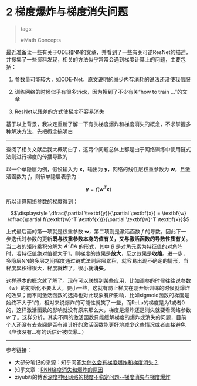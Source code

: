 # 2 梯度爆炸与梯度消失问题

> tags:
>
> #Math Concepts

最近准备读一些有关于ODE和NN的文章，并看到了一些有关可逆ResNet的描述，并搜集了一些资料发现，相关的方法似乎常常会遇到梯度计算上的问题，主要包括：

1. 参数量可能较大，如ODE-Net，原文说明的减少内存消耗的说法还没使我信服

2. 训练网络的时候似乎有很多trick，因为搜到了不少有关“how to train ...”的文章

3. ResNet以残差的方式使梯度不容易消失

基于以上背景，我决定重新了解一下有关梯度爆炸和梯度消失的概念，不求掌握多种解决方法，先把概念搞明白

---

查阅了相关文献后我大概明白了，这两个问题总体上都是由于网络训练中使用链式法则进行梯度的传播导致的

以一个单隐层为例，假设输入为 $\textbf{x}$，输出为 $\textbf{y}$，网络的线性层权重参数为 $\textbf{w}$，且激活函数为 $f$，则该单隐层表示为：

$$\displaystyle \textbf{y} = f(\textbf{w}^T \textbf{x})$$

所以计算网络参数的梯度得到：

$$\displaystyle \dfrac{\partial \textbf{y}}{\partial \textbf{x}} = \textbf{w} \dfrac{\partial f(\textbf{w}^T \textbf{x})}{\partial \textbf{w}^T \textbf{x}}$$

上式最后面的第一项就是权重参数 $\textbf{w}$，第二项则是激活函数 $f$ 的导数。因此下一步迭代时参数的更新**既与权重参数本身的值有关，又与激活函数的导数性质有关**。当二者的矩阵乘积分解为 $A^T B A$ 的形式，其中 $B$ 是对角元素为特征值的对角阵时，若特征值绝对值都大于1，则梯度的效果是**放大**，反之效果是**收缩**。进一步，多隐层NN的多层之间梯度通过链式法则层层累积，就容易出现不确定的情形，当梯度累积得很大，梯度就**炸**了，很小就**消失**。

这样基本的概念就了解了。现在可以联想到某些应用，比如调参的时候往往说参数（$w$）的初始化不要太大，要小一些，这就有防止梯度在刚开始训练的时候就爆炸的效果；而不同激活函数的选择也对此现象有所影响，比如sigmoid函数的梯度是始终不大于1的，相对来说爆炸的可能性就笑了一些，而ReLu的梯度是为1或者0的，这样激活函数的影响就没有原来那么大，梯度是爆炸还是消失就要看网络参数 $w$ 了。这样分析，其实不同的激活函数只能缓解梯度的爆炸或消失的问题，目前个人还没有去查阅是否有设计好的激活函数能更好地减少这些情况或者直接避免（应该没有...有的话估计被吹爆...）

---
参考链接：

* 大部分笔记的来源：知乎问答[为什么会有梯度爆炸和梯度消失？](https://www.zhihu.com/question/290392414)
* 知乎文章：[RNN梯度消失和爆炸的原因](https://zhuanlan.zhihu.com/p/28687529)
* ziyubiti的博客[深度神经网络的梯度不稳定问题--梯度消失与梯度爆炸](https://ziyubiti.github.io/2016/11/06/gradvanish/)

